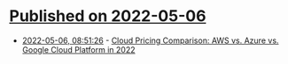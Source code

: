 # [Published on 2022-05-06](index.md)

* [2022-05-06, 08:51:26](https://news.ycombinator.com/item?id=31282930) - [Cloud Pricing Comparison: AWS vs. Azure vs. Google Cloud Platform in 2022](https://cast.ai/blog/cloud-pricing-comparison-aws-vs-azure-vs-google-cloud-platform/)

